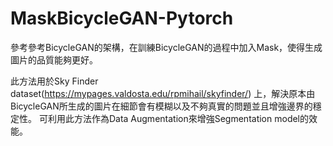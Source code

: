 # MaskBicycleGAN-Pytorch
參考參考BicycleGAN的架構，在訓練BicycleGAN的過程中加入Mask，使得生成圖片的品質能夠更好。

此方法用於Sky Finder dataset(https://mypages.valdosta.edu/rpmihail/skyfinder/) 上，解決原本由BicycleGAN所生成的圖片在細節會有模糊以及不夠真實的問題並且增強邊界的穩定性。
可利用此方法作為Data Augmentation來增強Segmentation model的效能。
